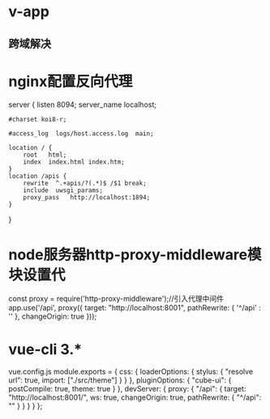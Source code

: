 # v-app

## 跨域解决
# nginx配置反向代理
server {
    listen       8094;
    server_name  localhost;

    #charset koi8-r;

    #access_log  logs/host.access.log  main;

    location / {
        root   html;
        index  index.html index.htm;
    }
    location /apis {
        rewrite  ^.+apis/?(.*)$ /$1 break;
        include  uwsgi_params;
        proxy_pass   http://localhost:1894;
    }
}

# node服务器http-proxy-middleware模块设置代
const proxy = require('http-proxy-middleware');//引入代理中间件
app.use('/api', proxy({
    target: "http://localhost:8001",
    pathRewrite: {
        '^/api' : ''
    },
    changeOrigin: true
}));

# vue-cli 3.*
vue.config.js
module.exports = {
  css: {
    loaderOptions: {
      stylus: {
        "resolve url": true,
        import: ["./src/theme"]
      }
    }
  },
  pluginOptions: {
    "cube-ui": {
      postCompile: true,
      theme: true
    }
  },
  devServer: {
    proxy: {
      "/api": {
        target: "http://localhost:8001/",
        ws: true,
        changeOrigin: true,
        pathRewrite: {
          "^/api": ""
        }
      }
    }
  }
};
